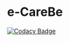 # e-CareBe

[![Codacy Badge](https://api.codacy.com/project/badge/Grade/8a5260f24e4f4409850559a869cea154)](https://app.codacy.com/gh/BuildForSDGCohort2/e-CareBe?utm_source=github.com&utm_medium=referral&utm_content=BuildForSDGCohort2/e-CareBe&utm_campaign=Badge_Grade_Settings)
